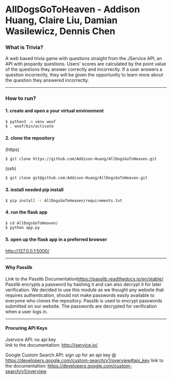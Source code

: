 # AllDogsGoToHeaven - Addison Huang, Claire Liu, Damian Wasilewicz, Dennis Chen


### What is Trivia?
A web based trivia game with questions straight from the JService API, an API with jeopardy questions. Users' scores are calculated by the point value of the questions they answer correctly and incorrectly. If a user answers a question incorrectly, they will be given the opportunity to learn more about the question they answered incorrectly.

----
### How to run?
#### 1. create and open a your virtual environment
```bash
$ python3 -m venv woof
$ . woof/bin/activate
```
#### 2. clone the repository
(https)
```bash
$ git clone https://github.com/Addison-Huang/AllDogsGoToHeaven.git
```
(ssh)
```bash
$ git clone git@github.com:Addison-Huang/AllDogsGoToHeaven.git
```
#### 3. install needed pip install
``` bash
$ pip install -r AllDogsGoToHeaven/requirements.txt
```
#### 4. run the flask app
```bash
$ cd AllDogsGoToHeaven/
$ python app.py
```
#### 5. open up the flask app in a preferred browser
<http://127.0.0.1:5000/>

----
#### Why Passlib

Link to the Passlib Documentation<https://passlib.readthedocs.io/en/stable/>
Passlib encrypts a password by hashing it and can also decrypt it for later verification. We decided to use this module as we thought any website that requires authentication, should not make passwords easily available to everyone who clones the repository. Passlib is used to encrypt passwords submitted on our website. The passwords are decrypted for verification when a user logs in.

----

#### Procuring API Keys

Jservice API: no api key <br>
link to the documentation: <http://jservice.io/>

Google Custom Search API: sign up for an api key @ <https://developers.google.com/custom-search/v1/overview#api_key>
link to the documentation: <https://developers.google.com/custom-search/v1/overview>
